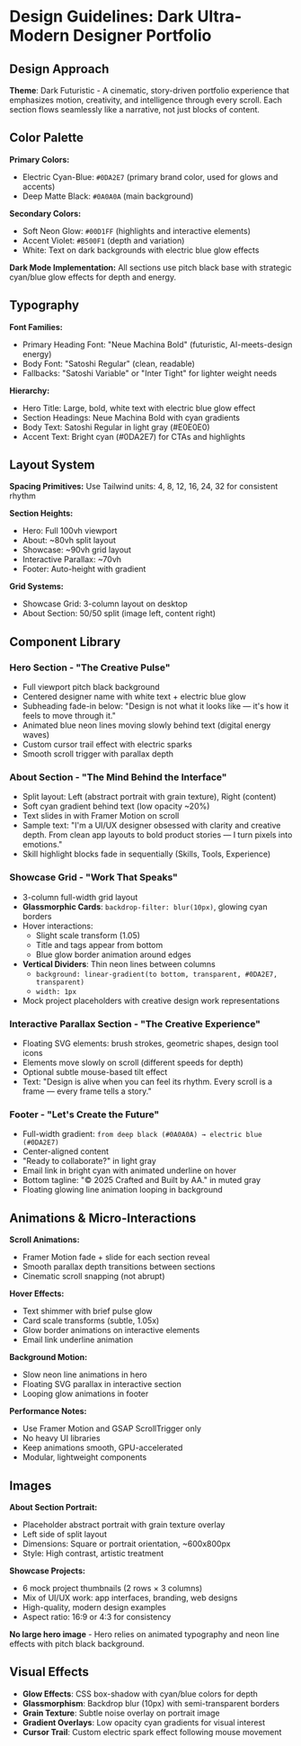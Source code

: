 # Design Guidelines: Dark Ultra-Modern Designer Portfolio

## Design Approach
**Theme**: Dark Futuristic - A cinematic, story-driven portfolio experience that emphasizes motion, creativity, and intelligence through every scroll. Each section flows seamlessly like a narrative, not just blocks of content.

## Color Palette

**Primary Colors:**
- Electric Cyan-Blue: `#0DA2E7` (primary brand color, used for glows and accents)
- Deep Matte Black: `#0A0A0A` (main background)

**Secondary Colors:**
- Soft Neon Glow: `#00D1FF` (highlights and interactive elements)
- Accent Violet: `#B500F1` (depth and variation)
- White: Text on dark backgrounds with electric blue glow effects

**Dark Mode Implementation:**
All sections use pitch black base with strategic cyan/blue glow effects for depth and energy.

## Typography

**Font Families:**
- Primary Heading Font: "Neue Machina Bold" (futuristic, AI-meets-design energy)
- Body Font: "Satoshi Regular" (clean, readable)
- Fallbacks: "Satoshi Variable" or "Inter Tight" for lighter weight needs

**Hierarchy:**
- Hero Title: Large, bold, white text with electric blue glow effect
- Section Headings: Neue Machina Bold with cyan gradients
- Body Text: Satoshi Regular in light gray (#E0E0E0)
- Accent Text: Bright cyan (#0DA2E7) for CTAs and highlights

## Layout System

**Spacing Primitives:**
Use Tailwind units: 4, 8, 12, 16, 24, 32 for consistent rhythm

**Section Heights:**
- Hero: Full 100vh viewport
- About: ~80vh split layout
- Showcase: ~90vh grid layout
- Interactive Parallax: ~70vh
- Footer: Auto-height with gradient

**Grid Systems:**
- Showcase Grid: 3-column layout on desktop
- About Section: 50/50 split (image left, content right)

## Component Library

### Hero Section - "The Creative Pulse"
- Full viewport pitch black background
- Centered designer name with white text + electric blue glow
- Subheading fade-in below: "Design is not what it looks like — it's how it feels to move through it."
- Animated blue neon lines moving slowly behind text (digital energy waves)
- Custom cursor trail effect with electric sparks
- Smooth scroll trigger with parallax depth

### About Section - "The Mind Behind the Interface"
- Split layout: Left (abstract portrait with grain texture), Right (content)
- Soft cyan gradient behind text (low opacity ~20%)
- Text slides in with Framer Motion on scroll
- Sample text: "I'm a UI/UX designer obsessed with clarity and creative depth. From clean app layouts to bold product stories — I turn pixels into emotions."
- Skill highlight blocks fade in sequentially (Skills, Tools, Experience)

### Showcase Grid - "Work That Speaks"
- 3-column full-width grid layout
- **Glassmorphic Cards**: `backdrop-filter: blur(10px)`, glowing cyan borders
- Hover interactions:
  - Slight scale transform (1.05)
  - Title and tags appear from bottom
  - Blue glow border animation around edges
- **Vertical Dividers**: Thin neon lines between columns
  - `background: linear-gradient(to bottom, transparent, #0DA2E7, transparent)`
  - `width: 1px`
- Mock project placeholders with creative design work representations

### Interactive Parallax Section - "The Creative Experience"
- Floating SVG elements: brush strokes, geometric shapes, design tool icons
- Elements move slowly on scroll (different speeds for depth)
- Optional subtle mouse-based tilt effect
- Text: "Design is alive when you can feel its rhythm. Every scroll is a frame — every frame tells a story."

### Footer - "Let's Create the Future"
- Full-width gradient: `from deep black (#0A0A0A) → electric blue (#0DA2E7)`
- Center-aligned content
- "Ready to collaborate?" in light gray
- Email link in bright cyan with animated underline on hover
- Bottom tagline: "© 2025 Crafted and Built by AA." in muted gray
- Floating glowing line animation looping in background

## Animations & Micro-Interactions

**Scroll Animations:**
- Framer Motion fade + slide for each section reveal
- Smooth parallax depth transitions between sections
- Cinematic scroll snapping (not abrupt)

**Hover Effects:**
- Text shimmer with brief pulse glow
- Card scale transforms (subtle, 1.05x)
- Glow border animations on interactive elements
- Email link underline animation

**Background Motion:**
- Slow neon line animations in hero
- Floating SVG parallax in interactive section
- Looping glow animations in footer

**Performance Notes:**
- Use Framer Motion and GSAP ScrollTrigger only
- No heavy UI libraries
- Keep animations smooth, GPU-accelerated
- Modular, lightweight components

## Images

**About Section Portrait:**
- Placeholder abstract portrait with grain texture overlay
- Left side of split layout
- Dimensions: Square or portrait orientation, ~600x800px
- Style: High contrast, artistic treatment

**Showcase Projects:**
- 6 mock project thumbnails (2 rows × 3 columns)
- Mix of UI/UX work: app interfaces, branding, web designs
- High-quality, modern design examples
- Aspect ratio: 16:9 or 4:3 for consistency

**No large hero image** - Hero relies on animated typography and neon line effects with pitch black background.

## Visual Effects

- **Glow Effects**: CSS box-shadow with cyan/blue colors for depth
- **Glassmorphism**: Backdrop blur (10px) with semi-transparent borders
- **Grain Texture**: Subtle noise overlay on portrait image
- **Gradient Overlays**: Low opacity cyan gradients for visual interest
- **Cursor Trail**: Custom electric spark effect following mouse movement